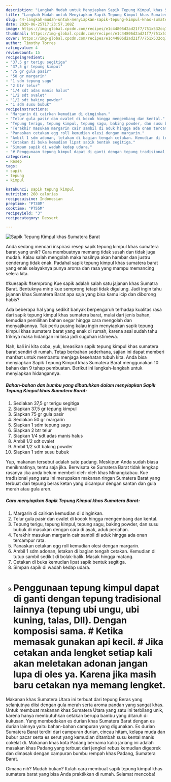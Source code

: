 ```yaml
---
description: "Langkah Mudah untuk Menyiapkan Sapik Tepung Kimpul khas Sumatera Barat, Enak"
title: "Langkah Mudah untuk Menyiapkan Sapik Tepung Kimpul khas Sumatera Barat, Enak"
slug: 44-langkah-mudah-untuk-menyiapkan-sapik-tepung-kimpul-khas-sumatera-barat-enak
date: 2020-06-25T17:23:57.108Z
image: https://img-global.cpcdn.com/recipes/e1c44806d2ad21f7/751x532cq70/sapik-tepung-kimpul-khas-sumatera-barat-foto-resep-utama.jpg
thumbnail: https://img-global.cpcdn.com/recipes/e1c44806d2ad21f7/751x532cq70/sapik-tepung-kimpul-khas-sumatera-barat-foto-resep-utama.jpg
cover: https://img-global.cpcdn.com/recipes/e1c44806d2ad21f7/751x532cq70/sapik-tepung-kimpul-khas-sumatera-barat-foto-resep-utama.jpg
author: Timothy Torres
ratingvalue: 4
reviewcount: 15
recipeingredient:
- "37,5 gr terigu segitiga"
- "37,5 gr tepung kimpul"
- "75 gr gula pasir"
- "50 gr margarin"
- "1 sdm tepung sagu"
- "2 btr telur"
- "1/4 sdt adas manis halus"
- "1/2 sdt ovalet"
- "1/2 sdt baking powder"
- "1 sdm susu bubuk"
recipeinstructions:
- "Margarin di cairkan kemudian di dinginkan."
- "Telur gula pasir dan ovalet di kocok hingga mengembang dan kental."
- "Tepung terigu, tepung kimpul, tepung sagu, baking powder, dan susu bubuk di masukan dengan cara di ayak, aduk perlahan."
- "Terakhir masukan margarin cair sambil di aduk hingga ada onan tercampur rata."
- "Panaskan cetakan egg roll kemudian olesi dengan margarin."
- "Ambil 1 sdm adonan, letakan di bagian tengah cetakan. Kemudian di tutup sambil sedikit di bolak-balik. Masak hingga matang."
- "Cetakan di buka kemudian lipat sapik bentuk segitiga."
- "Simpan sapik di wadah kedap udara."
- "# Penggunaan tepung kimpul dapat di ganti dengan tepung tradisional lainnya (tepung ubi ungu, ubi kuning, talas, Dll). Dengan komposisi sama. # Ketika memasak gunakan api kecil. # Jika cetakan anda lengket setiap kali akan meletakan adonan jangan lupa di oles ya. Karena jika masih baru cetakan nya memang lengket."
categories:
- Resep
tags:
- sapik
- tepung
- kimpul

katakunci: sapik tepung kimpul 
nutrition: 260 calories
recipecuisine: Indonesian
preptime: "PT30M"
cooktime: "PT55M"
recipeyield: "3"
recipecategory: Dessert

---
```



![Sapik Tepung Kimpul khas Sumatera Barat](https://img-global.cpcdn.com/recipes/e1c44806d2ad21f7/751x532cq70/sapik-tepung-kimpul-khas-sumatera-barat-foto-resep-utama.jpg)

Anda sedang mencari inspirasi resep sapik tepung kimpul khas sumatera barat yang unik? Cara membuatnya memang tidak susah dan tidak juga mudah. Kalau salah mengolah maka hasilnya akan hambar dan justru cenderung tidak enak. Padahal sapik tepung kimpul khas sumatera barat yang enak selayaknya punya aroma dan rasa yang mampu memancing selera kita.

#kuesapik #semprong Kue sapik adalah salah satu jajanan khas Sumatra Barat. Bentuknya mirip kue semprong tetapi tidak digulung. Jadi ingin tahu jajanan khas Sumatera Barat apa saja yang bisa kamu icip dan diborong habis?

Ada beberapa hal yang sedikit banyak berpengaruh terhadap kualitas rasa dari sapik tepung kimpul khas sumatera barat, mulai dari jenis bahan, kemudian pemilihan bahan segar hingga cara mengolah dan menyajikannya. Tak perlu pusing kalau ingin menyiapkan sapik tepung kimpul khas sumatera barat yang enak di rumah, karena asal sudah tahu triknya maka hidangan ini bisa jadi suguhan istimewa.


Nah, kali ini kita coba, yuk, kreasikan sapik tepung kimpul khas sumatera barat sendiri di rumah. Tetap berbahan sederhana, sajian ini dapat memberi manfaat untuk membantu menjaga kesehatan tubuh kita. Anda bisa menyiapkan Sapik Tepung Kimpul khas Sumatera Barat menggunakan 10 bahan dan 9 tahap pembuatan. Berikut ini langkah-langkah untuk menyiapkan hidangannya.

<!--inarticleads1-->

##### Bahan-bahan dan bumbu yang dibutuhkan dalam menyiapkan Sapik Tepung Kimpul khas Sumatera Barat:

1. Sediakan 37,5 gr terigu segitiga
1. Siapkan 37,5 gr tepung kimpul
1. Siapkan 75 gr gula pasir
1. Sediakan 50 gr margarin
1. Siapkan 1 sdm tepung sagu
1. Siapkan 2 btr telur
1. Siapkan 1/4 sdt adas manis halus
1. Ambil 1/2 sdt ovalet
1. Ambil 1/2 sdt baking powder
1. Siapkan 1 sdm susu bubuk


Yup, makanan tersebut adalah sate padang. Meskipun Anda sudah biasa menikmatinya, tentu saja jika. Berwisata ke Sumatera Barat tidak lengkap rasanya jika anda belum membeli oleh-oleh khas Minangkabau. Kue tradisional yang satu ini merupakan makanan ringan Sumatera Barat yang terbuat dari tepung beras ketan yang dicampur dengan santan dan gula merah atau gula aren. 

<!--inarticleads2-->

##### Cara menyiapkan Sapik Tepung Kimpul khas Sumatera Barat:

1. Margarin di cairkan kemudian di dinginkan.
1. Telur gula pasir dan ovalet di kocok hingga mengembang dan kental.
1. Tepung terigu, tepung kimpul, tepung sagu, baking powder, dan susu bubuk di masukan dengan cara di ayak, aduk perlahan.
1. Terakhir masukan margarin cair sambil di aduk hingga ada onan tercampur rata.
1. Panaskan cetakan egg roll kemudian olesi dengan margarin.
1. Ambil 1 sdm adonan, letakan di bagian tengah cetakan. Kemudian di tutup sambil sedikit di bolak-balik. Masak hingga matang.
1. Cetakan di buka kemudian lipat sapik bentuk segitiga.
1. Simpan sapik di wadah kedap udara.
1. # Penggunaan tepung kimpul dapat di ganti dengan tepung tradisional lainnya (tepung ubi ungu, ubi kuning, talas, Dll). Dengan komposisi sama. # Ketika memasak gunakan api kecil. # Jika cetakan anda lengket setiap kali akan meletakan adonan jangan lupa di oles ya. Karena jika masih baru cetakan nya memang lengket.


Makanan khas Sumatera Utara ini terbuat dari tepung Beras yang selanjutnya diisi dengan gula merah serta aroma pandan yang sangat khas. Untuk membuat makanan khas Sumatera Utara yang satu ini terbilang unik, karena hanya membutuhkan cetakan berupa bambu yang ditaruh di kukusan. Yang membedakan es durian khas Sumatera Barat dengan es durian lainnya yaitu bahan-bahan campuran yang digunakan. Es durian Sumatera Barat terdiri dari campuran durian, cincau hitam, kelapa muda dan bubur pacar serta es serut yang kemudian ditambah susu kental manis cokelat di. Makanan khas kota Padang bernama kalio jariang ini adalah masakan khas Padang yang terbuat dari jengkol rebus kemudian digeprek dan dimasak dengan campuran bumbu rempah khas Padang, Sumatera Barat. 

Gimana nih? Mudah bukan? Itulah cara membuat sapik tepung kimpul khas sumatera barat yang bisa Anda praktikkan di rumah. Selamat mencoba!
